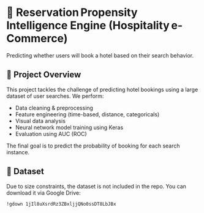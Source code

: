 # 🧳 Reservation Propensity Intelligence Engine (Hospitality e-Commerce)

Predicting whether users will book a hotel based on their search behavior.

## 📌 Project Overview

This project tackles the challenge of predicting hotel bookings using a large dataset of user searches. We perform:

- Data cleaning & preprocessing
- Feature engineering (time-based, distance, categoricals)
- Visual data analysis
- Neural network model training using Keras
- Evaluation using AUC (ROC)

The final goal is to predict the probability of booking for each search instance.

## 📂 Dataset

Due to size constraints, the dataset is not included in the repo. You can download it via Google Drive:

```bash
!gdown 1jIl8uXsrdRz3ZBxljjQNo0ssDT8LbJBx
